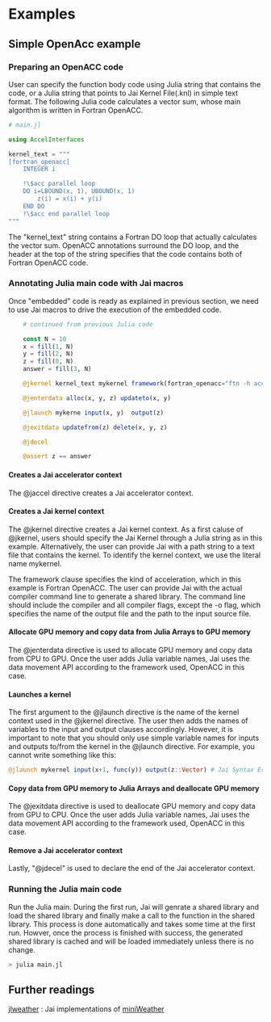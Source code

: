 # Examples

## Simple OpenAcc example

### Preparing an OpenACC code

User can specify the function body code using Julia string that contains the code, or a Julia string that points to Jai Kernel File(.knl) in simple text format. The following Julia code calculates a vector sum, whose main algorithm is written in Fortran OpenACC.

```julia
# main.jl

using AccelInterfaces

kernel_text = """
[fortran_openacc]
    INTEGER i

    !\$acc parallel loop 
    DO i=LBOUND(x, 1), UBOUND(x, 1)
        z(i) = x(i) + y(i)
    END DO
    !\$acc end parallel loop
"""
```

The "kernel\_text" string contains a Fortran DO loop that actually calculates the vector sum. OpenACC annotations surround the DO loop, and the header at the top of the string specifies that the code contains both of Fortran OpenACC code.

### Annotating Julia main code with Jai macros

Once "embedded" code is ready as explained in previous section, we need to use Jai macros to drive the execution of the embedded code.

```julia
    # continued from previous Julia code

    const N = 10
    x = fill(1, N)
    y = fill(2, N)
    z = fill(0, N)
    answer = fill(3, N)

    @jkernel kernel_text mykernel framework(fortran_openacc="ftn -h acc,noomp -fPIC -shared")

    @jenterdata alloc(x, y, z) updateto(x, y)

    @jlaunch mykerne input(x, y)  output(z)

    @jexitdata updatefrom(z) delete(x, y, z)

    @jdecel

    @assert z == answer
```

#### Creates a Jai accelerator context
The @jaccel directive creates a Jai accelerator context.

#### Creates a Jai kernel context
The @jkernel directive creates a Jai kernel context. As a first caluse of @jkernel, users should specify the Jai Kernel through a Julia string as in this example. Alternatively, the user can provide Jai with a path string to a text file that contains the kernel. To identify the kernel context, we use the literal name mykernel.

The framework clause specifies the kind of acceleration, which in this example is Fortran OpenACC. The user can provide Jai with the actual compiler command line to generate a shared library. The command line should include the compiler and all compiler flags, except the -o flag, which specifies the name of the output file and the path to the input source file.

#### Allocate GPU memory and copy data from Julia Arrays to GPU memory
The @jenterdata directive is used to allocate GPU memory and copy data from CPU to GPU. Once the user adds Julia variable names, Jai uses the data movement API according to the framework used, OpenACC in this case.

#### Launches a kernel
The first argument to the @jlaunch directive is the name of the kernel context used in the @jkernel directive. The user then adds the names of variables to the input and output clauses accordingly. However, it is important to note that you should only use simple variable names for inputs and outputs to/from the kernel in the @jlaunch directive. For example, you cannot write something like this:
```julia
@jlaunch mykernel input(x+1, func(y)) output(z::Vector) # Jai Syntax Error
```
#### Copy data from GPU memory to Julia Arrays and deallocate GPU memory
The @jexitdata directive is used to deallocate GPU memory and copy data from GPU to CPU. Once the user adds Julia variable names, Jai uses the data movement API according to the framework used, OpenACC in this case.

#### Remove a Jai accelerator context
Lastly, "@jdecel" is used to declare the end of the Jai accelerator context.

### Running the Julia main code

Run the Julia main. During the first run, Jai will genrate a shared library and load the shared library and finally make a call to the function in the shared library. This process is done automatically and takes some time at the first run. Howver, once the process is finished with success, the generated shared library is cached and will be loaded immediately unless there is no change.

```bash
> julia main.jl
```

## Further readings

[jlweather](@ref) : Jai implementations of [miniWeather](https://github.com/mrnorman/miniWeather)

